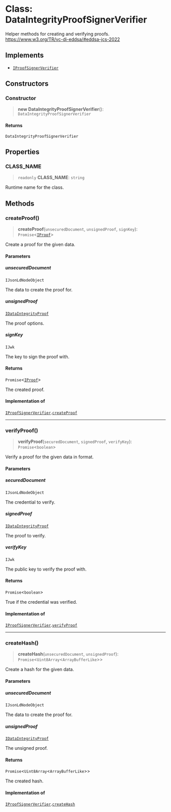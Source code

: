 # Class: DataIntegrityProofSignerVerifier

Helper methods for creating and verifying proofs.
https://www.w3.org/TR/vc-di-eddsa/#eddsa-jcs-2022

## Implements

- [`IProofSignerVerifier`](../interfaces/IProofSignerVerifier.md)

## Constructors

### Constructor

> **new DataIntegrityProofSignerVerifier**(): `DataIntegrityProofSignerVerifier`

#### Returns

`DataIntegrityProofSignerVerifier`

## Properties

### CLASS\_NAME

> `readonly` **CLASS\_NAME**: `string`

Runtime name for the class.

## Methods

### createProof()

> **createProof**(`unsecuredDocument`, `unsignedProof`, `signKey`): `Promise`\<[`IProof`](../type-aliases/IProof.md)\>

Create a proof for the given data.

#### Parameters

##### unsecuredDocument

`IJsonLdNodeObject`

The data to create the proof for.

##### unsignedProof

[`IDataIntegrityProof`](../interfaces/IDataIntegrityProof.md)

The proof options.

##### signKey

`IJwk`

The key to sign the proof with.

#### Returns

`Promise`\<[`IProof`](../type-aliases/IProof.md)\>

The created proof.

#### Implementation of

[`IProofSignerVerifier`](../interfaces/IProofSignerVerifier.md).[`createProof`](../interfaces/IProofSignerVerifier.md#createproof)

***

### verifyProof()

> **verifyProof**(`securedDocument`, `signedProof`, `verifyKey`): `Promise`\<`boolean`\>

Verify a proof for the given data in format.

#### Parameters

##### securedDocument

`IJsonLdNodeObject`

The credential to verify.

##### signedProof

[`IDataIntegrityProof`](../interfaces/IDataIntegrityProof.md)

The proof to verify.

##### verifyKey

`IJwk`

The public key to verify the proof with.

#### Returns

`Promise`\<`boolean`\>

True if the credential was verified.

#### Implementation of

[`IProofSignerVerifier`](../interfaces/IProofSignerVerifier.md).[`verifyProof`](../interfaces/IProofSignerVerifier.md#verifyproof)

***

### createHash()

> **createHash**(`unsecuredDocument`, `unsignedProof`): `Promise`\<`Uint8Array`\<`ArrayBufferLike`\>\>

Create a hash for the given data.

#### Parameters

##### unsecuredDocument

`IJsonLdNodeObject`

The data to create the proof for.

##### unsignedProof

[`IDataIntegrityProof`](../interfaces/IDataIntegrityProof.md)

The unsigned proof.

#### Returns

`Promise`\<`Uint8Array`\<`ArrayBufferLike`\>\>

The created hash.

#### Implementation of

[`IProofSignerVerifier`](../interfaces/IProofSignerVerifier.md).[`createHash`](../interfaces/IProofSignerVerifier.md#createhash)
